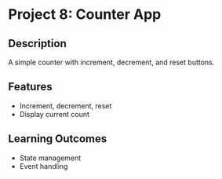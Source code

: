 # Project 8: Counter App

## Description
A simple counter with increment, decrement, and reset buttons.

## Features
- Increment, decrement, reset
- Display current count

## Learning Outcomes
- State management
- Event handling
